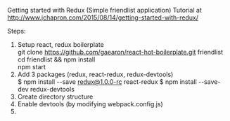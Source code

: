 Getting started with Redux (Simple friendlist application)
Tutorial at http://www.jchapron.com/2015/08/14/getting-started-with-redux/

Steps:  
1. Setup react, redux boilerplate   
git clone https://github.com/gaearon/react-hot-boilerplate.git friendlist  
cd friendlist && npm install  
npm start  
2. Add 3 packages  (redux, react-redux, redux-devtools)  
$ npm install --save redux@1.0.0-rc react-redux
$ npm install --save-dev redux-devtools
3. Create directory structure  
4. Enable devtools (by modifying webpack.config.js)
5.
